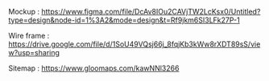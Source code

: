 Mockup :  https://www.figma.com/file/DcAv8IOu2CAVjTW2LcKsx0/Untitled?type=design&node-id=1%3A2&mode=design&t=Rf9jkm6SI3LFk27P-1

Wire frame : https://drive.google.com/file/d/1SoU49VQsj66j_8fqjKb3kWw8rXDT89sS/view?usp=sharing

Sitemap : https://www.gloomaps.com/kawNNl3266